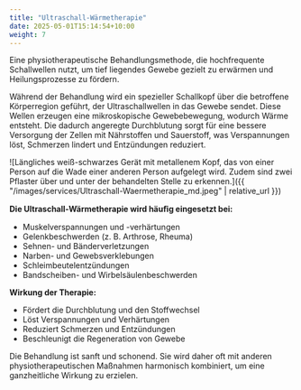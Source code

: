 ```yaml
---
title: "Ultraschall-Wärmetherapie"
date: 2025-05-01T15:14:54+10:00
weight: 7
---
```


Eine physiotherapeutische Behandlungsmethode, die hochfrequente Schallwellen nutzt, um tief liegendes Gewebe gezielt zu erwärmen und Heilungsprozesse zu fördern.

Während der Behandlung wird ein spezieller Schallkopf über die betroffene Körperregion geführt, der Ultraschallwellen in das Gewebe sendet. Diese Wellen erzeugen eine mikroskopische Gewebebewegung, wodurch Wärme entsteht. Die dadurch angeregte Durchblutung sorgt für eine bessere Versorgung der Zellen mit Nährstoffen und Sauerstoff, was Verspannungen löst, Schmerzen lindert und Entzündungen reduziert.

![Längliches weiß-schwarzes Gerät mit metallenem Kopf, das von einer Person auf die Wade einer anderen Person aufgelegt wird. Zudem sind zwei Pflaster über und unter der behandelten Stelle zu erkennen.]({{ "/images/services/Ultraschall-Waermetherapie_md.jpeg" | relative_url }})

**Die Ultraschall-Wärmetherapie wird häuﬁg eingesetzt bei:**
- Muskelverspannungen und -verhärtungen
- Gelenkbeschwerden (z. B. Arthrose, Rheuma)
- Sehnen- und Bänderverletzungen
- Narben- und Gewebsverklebungen
- Schleimbeutelentzündungen
- Bandscheiben- und Wirbelsäulenbeschwerden

**Wirkung der Therapie:**
- Fördert die Durchblutung und den Stoffwechsel
- Löst Verspannungen und Verhärtungen
- Reduziert Schmerzen und Entzündungen
- Beschleunigt die Regeneration von Gewebe

Die Behandlung ist sanft und schonend. Sie wird daher oft mit anderen physiotherapeutischen Maßnahmen harmonisch kombiniert, um eine ganzheitliche Wirkung zu erzielen.
